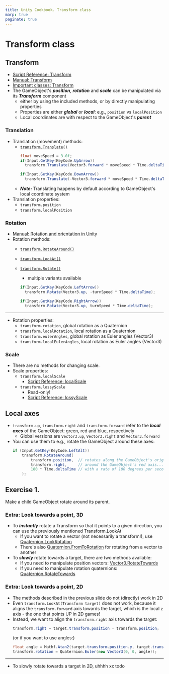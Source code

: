 ```yaml
---
title: Unity Cookbook. Transform class
marp: true
paginate: true
---
```

<!-- headingDivider: 3 -->
<!-- class: invert -->
# Transform class

## Transform

* [Script Reference: Transform](https://docs.unity3d.com/ScriptReference/Transform.html)
* [Manual: Transform](https://docs.unity3d.com/Manual/class-Transform.html)
* [Important classes: Transform](https://docs.unity3d.com/Manual/ScriptingTransform.html)
* The GameObject's ***position***, ***rotation*** and ***scale*** can be manipulated via its ***Transform*** component
  * either by using the included methods, or by directly manipulating properties
  * Properties are either ***global*** or ***local***: e.g., `position` vs `localPosition`
  * Local coordinates are with respect to the GameObject's ***parent***

### Translation

* Translation (movement) methods:
  * [`transform.Translate()`](https://docs.unity3d.com/ScriptReference/Transform.Translate.html)
    ```c#
    float moveSpeed = 3.0f;
    if(Input.GetKey(KeyCode.UpArrow))
      transform.Translate(Vector3.forward * moveSpeed * Time.deltaTime);

    if(Input.GetKey(KeyCode.DownArrow))
      transform.Translate(-Vector3.forward * moveSpeed * Time.deltaTime);
    ```
  * ***Note:*** Translating happens by default according to GameObject's local coordinate system
* Translation properties:
  * `transform.position`
  * `transform.localPosition`

### Rotation

* [Manual: Rotation and orientation in Unity](https://docs.unity3d.com/Manual/QuaternionAndEulerRotationsInUnity.html)
* Rotation methods:
  * [`transform.RotateAround()`](https://docs.unity3d.com/ScriptReference/Transform.RotateAround.html)
  * [`transform.LookAt()`](https://docs.unity3d.com/ScriptReference/Transform.LookAt.html)
  * [`transform.Rotate()`](https://docs.unity3d.com/ScriptReference/Transform.Rotate.html)
    * multiple variants available

    ```c#
    if(Input.GetKey(KeyCode.LeftArrow))
      transform.Rotate(Vector3.up, -turnSpeed * Time.deltaTime);

    if(Input.GetKey(KeyCode.RightArrow))
      transform.Rotate(Vector3.up, turnSpeed * Time.deltaTime);
    ```

---

* Rotation properties:
  * `transform.rotation`, global rotation as a Quaternion
  * `transform.localRotation`, local rotation as a Quaternion
  * `transform.eulerAngles`, global rotation as Euler angles (Vector3)
  * `transform.localEulerAngles`, local rotation as Euler angles (Vector3)

### Scale

* There are no methods for changing scale.
* Scale properties:
  * `transform.localScale`
    * [Script Reference: localScale](https://docs.unity3d.com/ScriptReference/Transform-localScale.html)
  * `transform.lossyScale`
    * Read-only!
    * [Script Reference: lossyScale](https://docs.unity3d.com/ScriptReference/Transform-lossyScale.html)

## Local axes

* `transform.up`, `transform.right` and `transform.forward` refer to the ***local axes*** of the GameObject: green, red and blue, respectively
  * Global versions are `Vector3.up`, `Vector3.right` and `Vector3.forward` 
* You can use them to e.g., rotate the GameObject around these axes:
    ```c#
    if (Input.GetKey(KeyCode.LeftAlt))
        transform.RotateAround(
            transform.position,  // rotates along the GameObject's origin point...
            transform.right,     // around the GameObject's red axis... 
            180 * Time.deltaTime // with a rate of 180 degrees per second.
        );  
  ```

## Exercise 1.
<!-- _backgroundColor: #29366f -->

Make a child GameObject rotate around its parent.

### Extra: Look towards a point, 3D
<!-- _backgroundColor: #5d275d -->

* To ***instantly*** rotate a Transform so that it points to a given direction, you can use the previously mentioned Transform.LookAt
  * If you want to rotate a vector (not necessarily a transform!), use [Quaternion.LookRotation](https://docs.unity3d.com/ScriptReference/Quaternion.LookRotation.html) 
  * There's also [Quaternion.FromToRotation](https://docs.unity3d.com/ScriptReference/Quaternion.FromToRotation.html) for rotating from a vector to another
* To ***slowly*** rotate towards a target, there are two methods available:
  * If you need to manipulate position vectors: [Vector3.RotateTowards](https://docs.unity3d.com/ScriptReference/Vector3.RotateTowards.html)
  * If you need to manipulate rotation quaternions: [Quaternion.RotateTowards](https://docs.unity3d.com/ScriptReference/Quaternion.RotateTowards.html)
<!-- _footer: "https://forum.unity.com/threads/look-rotation-2d-equivalent.611044/" -->

### Extra: Look towards a point, 2D
<!-- _backgroundColor: #5d275d -->

* The methods described in the previous slide do not (directly) work in 2D
* Even `transform.LookAt(Transform target)` does not work, because it aligns the `transform.forward` axis towards the target, which is the local `z` axis - the one that points UP in 2D games!
* Instead, we want to align the `transform.right` axis towards the target:
  ```c#
  transform.right = target.transform.position - transform.position;
  ```
  (or if you want to use angles:)
  ```c#
  float angle = Mathf.Atan2(target.transform.position.y, target.transform.position.x) * Mathf.Rad2Deg;
  transform.rotation = Quaternion.Euler(new Vector3(0, 0, angle));
  ```

---

* To slowly rotate towards a target in 2D, uhhhh xx todo